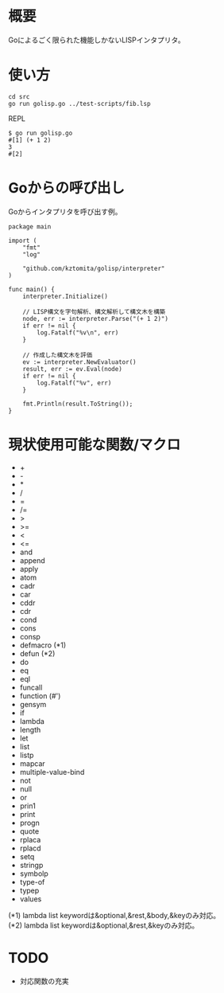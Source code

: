 
# 概要

Goによるごく限られた機能しかないLISPインタプリタ。

# 使い方

    cd src
    go run golisp.go ../test-scripts/fib.lsp


REPL

    $ go run golisp.go 
    #[1] (+ 1 2)
    3
    #[2] 

# Goからの呼び出し

Goからインタプリタを呼び出す例。

```
package main

import (
	"fmt"
	"log"

	"github.com/kztomita/golisp/interpreter"
)

func main() {
	interpreter.Initialize()

	// LISP構文を字句解析、構文解析して構文木を構築
	node, err := interpreter.Parse("(+ 1 2)")
	if err != nil {
		log.Fatalf("%v\n", err)
	}

	// 作成した構文木を評価
	ev := interpreter.NewEvaluator()
	result, err := ev.Eval(node)
	if err != nil {
		log.Fatalf("%v", err)
	}

	fmt.Println(result.ToString());
}
```

# 現状使用可能な関数/マクロ

- \+
- \-
- \*
- \/
- =
- \/=
- &gt;
- &gt;=
- &lt;
- &lt;=
- and
- append
- apply
- atom
- cadr
- car
- cddr
- cdr
- cond
- cons
- consp
- defmacro (*1)
- defun (*2)
- do
- eq
- eql
- funcall
- function (#')
- gensym
- if
- lambda
- length
- let
- list
- listp
- mapcar
- multiple-value-bind
- not
- null
- or
- prin1
- print
- progn
- quote
- rplaca
- rplacd
- setq
- stringp
- symbolp
- type-of
- typep
- values

(*1) lambda list keywordは&optional,&rest,&body,&keyのみ対応。<br />
(*2) lambda list keywordは&optional,&rest,&keyのみ対応。

# TODO

- 対応関数の充実
